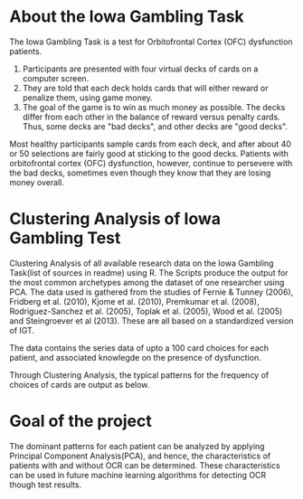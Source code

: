 # About the Iowa Gambling Task 
The Iowa Gambling Task is a test for Orbitofrontal Cortex (OFC) dysfunction patients. 
1. Participants are presented with four virtual decks of cards on a computer screen. 
2. They are told that each deck holds cards that will either reward or penalize them, using game money. 
3. The goal of the game is to win as much money as possible. The decks differ from each other in the balance of reward versus penalty cards. Thus, some decks are "bad decks", and other decks are "good decks".


Most healthy participants sample cards from each deck, and after about 40 or 50 selections are fairly good at sticking to the good decks. Patients with orbitofrontal cortex (OFC) dysfunction, however, continue to persevere with the bad decks, sometimes even though they know that they are losing money overall.

# Clustering Analysis of Iowa Gambling Test 
Clustering Analysis of all available research data on the Iowa Gambling Task(list of sources in readme) using R. The Scripts produce the output for the most common archetypes among the dataset of one researcher using PCA.
The data used is gathered from the studies of Fernie & Tunney (2006), Fridberg et al. (2010), Kjome et al. (2010), Premkumar et al. (2008), Rodriguez-Sanchez et al. (2005), Toplak et al. (2005), Wood et al. (2005) and Steingroever et al (2013). These are all based on a standardized version of IGT.

The data contains the series data of upto a 100 card choices for each patient, and associated knowlegde on the presence of dysfunction.

Through Clustering Analysis, the typical patterns for the frequency of choices of cards are output as below.


# Goal of the project
The dominant patterns for each patient can be analyzed by applying Principal Component Analysis(PCA), and hence, the characteristics of patients with and without OCR can be determined. These characteristics can be used in future machine learning algorithms for detecting OCR though test results.

